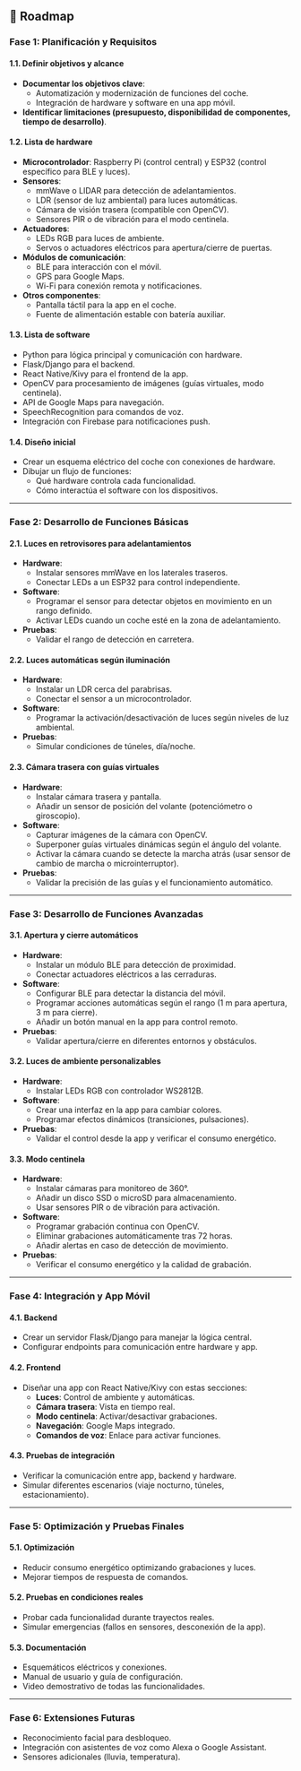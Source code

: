 ## **📅 Roadmap**

### **Fase 1: Planificación y Requisitos**

#### 1.1. **Definir objetivos y alcance**

- **Documentar los objetivos clave**:
  - Automatización y modernización de funciones del coche.
  - Integración de hardware y software en una app móvil.
- **Identificar limitaciones (presupuesto, disponibilidad de componentes, tiempo de desarrollo)**.

#### 1.2. **Lista de hardware**

- **Microcontrolador**: Raspberry Pi (control central) y ESP32 (control específico para BLE y luces).
- **Sensores**:
  - mmWave o LIDAR para detección de adelantamientos.
  - LDR (sensor de luz ambiental) para luces automáticas.
  - Cámara de visión trasera (compatible con OpenCV).
  - Sensores PIR o de vibración para el modo centinela.
- **Actuadores**:
  - LEDs RGB para luces de ambiente.
  - Servos o actuadores eléctricos para apertura/cierre de puertas.
- **Módulos de comunicación**:
  - BLE para interacción con el móvil.
  - GPS para Google Maps.
  - Wi-Fi para conexión remota y notificaciones.
- **Otros componentes**:
  - Pantalla táctil para la app en el coche.
  - Fuente de alimentación estable con batería auxiliar.

#### 1.3. **Lista de software**

- Python para lógica principal y comunicación con hardware.
- Flask/Django para el backend.
- React Native/Kivy para el frontend de la app.
- OpenCV para procesamiento de imágenes (guías virtuales, modo centinela).
- API de Google Maps para navegación.
- SpeechRecognition para comandos de voz.
- Integración con Firebase para notificaciones push.

#### 1.4. **Diseño inicial**

- Crear un esquema eléctrico del coche con conexiones de hardware.
- Dibujar un flujo de funciones:
  - Qué hardware controla cada funcionalidad.
  - Cómo interactúa el software con los dispositivos.

---

### **Fase 2: Desarrollo de Funciones Básicas**

#### 2.1. **Luces en retrovisores para adelantamientos**

- **Hardware**:
  - Instalar sensores mmWave en los laterales traseros.
  - Conectar LEDs a un ESP32 para control independiente.
- **Software**:
  - Programar el sensor para detectar objetos en movimiento en un rango definido.
  - Activar LEDs cuando un coche esté en la zona de adelantamiento.
- **Pruebas**:
  - Validar el rango de detección en carretera.

#### 2.2. **Luces automáticas según iluminación**

- **Hardware**:
  - Instalar un LDR cerca del parabrisas.
  - Conectar el sensor a un microcontrolador.
- **Software**:
  - Programar la activación/desactivación de luces según niveles de luz ambiental.
- **Pruebas**:
  - Simular condiciones de túneles, día/noche.

#### 2.3. **Cámara trasera con guías virtuales**

- **Hardware**:
  - Instalar cámara trasera y pantalla.
  - Añadir un sensor de posición del volante (potenciómetro o giroscopio).
- **Software**:
  - Capturar imágenes de la cámara con OpenCV.
  - Superponer guías virtuales dinámicas según el ángulo del volante.
  - Activar la cámara cuando se detecte la marcha atrás (usar sensor de cambio de marcha o microinterruptor).
- **Pruebas**:
  - Validar la precisión de las guías y el funcionamiento automático.

---

### **Fase 3: Desarrollo de Funciones Avanzadas**

#### 3.1. **Apertura y cierre automáticos**

- **Hardware**:
  - Instalar un módulo BLE para detección de proximidad.
  - Conectar actuadores eléctricos a las cerraduras.
- **Software**:
  - Configurar BLE para detectar la distancia del móvil.
  - Programar acciones automáticas según el rango (1 m para apertura, 3 m para cierre).
  - Añadir un botón manual en la app para control remoto.
- **Pruebas**:
  - Validar apertura/cierre en diferentes entornos y obstáculos.

#### 3.2. **Luces de ambiente personalizables**

- **Hardware**:
  - Instalar LEDs RGB con controlador WS2812B.
- **Software**:
  - Crear una interfaz en la app para cambiar colores.
  - Programar efectos dinámicos (transiciones, pulsaciones).
- **Pruebas**:
  - Validar el control desde la app y verificar el consumo energético.

#### 3.3. **Modo centinela**

- **Hardware**:
  - Instalar cámaras para monitoreo de 360°.
  - Añadir un disco SSD o microSD para almacenamiento.
  - Usar sensores PIR o de vibración para activación.
- **Software**:
  - Programar grabación continua con OpenCV.
  - Eliminar grabaciones automáticamente tras 72 horas.
  - Añadir alertas en caso de detección de movimiento.
- **Pruebas**:
  - Verificar el consumo energético y la calidad de grabación.

---

### **Fase 4: Integración y App Móvil**

#### 4.1. **Backend**

- Crear un servidor Flask/Django para manejar la lógica central.
- Configurar endpoints para comunicación entre hardware y app.

#### 4.2. **Frontend**

- Diseñar una app con React Native/Kivy con estas secciones:
  - **Luces**: Control de ambiente y automáticas.
  - **Cámara trasera**: Vista en tiempo real.
  - **Modo centinela**: Activar/desactivar grabaciones.
  - **Navegación**: Google Maps integrado.
  - **Comandos de voz**: Enlace para activar funciones.

#### 4.3. **Pruebas de integración**

- Verificar la comunicación entre app, backend y hardware.
- Simular diferentes escenarios (viaje nocturno, túneles, estacionamiento).

---

### **Fase 5: Optimización y Pruebas Finales**

#### 5.1. **Optimización**

- Reducir consumo energético optimizando grabaciones y luces.
- Mejorar tiempos de respuesta de comandos.

#### 5.2. **Pruebas en condiciones reales**

- Probar cada funcionalidad durante trayectos reales.
- Simular emergencias (fallos en sensores, desconexión de la app).

#### 5.3. **Documentación**

- Esquemáticos eléctricos y conexiones.
- Manual de usuario y guía de configuración.
- Video demostrativo de todas las funcionalidades.

---

### **Fase 6: Extensiones Futuras**

- Reconocimiento facial para desbloqueo.
- Integración con asistentes de voz como Alexa o Google Assistant.
- Sensores adicionales (lluvia, temperatura).
